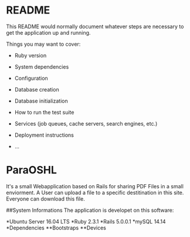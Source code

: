 # README


This README would normally document whatever steps are necessary to get the
application up and running.

Things you may want to cover:

* Ruby version

* System dependencies

* Configuration

* Database creation

* Database initialization

* How to run the test suite

* Services (job queues, cache servers, search engines, etc.)

* Deployment instructions

* ...
# ParaOSHL

It's a small Webapplication based on Rails for sharing PDF Files in a small enviorment.
A User can upload a file to a specific destitination in this site. Everyone can download this file.

##System Informations
The application is developet on this software:

*Ubuntu Server 16.04 LTS
*Ruby 	2.3.1
*Rails 	5.0.0.1
*mySQL	14.14
*Dependencies
**Bootstraps
**Devices

